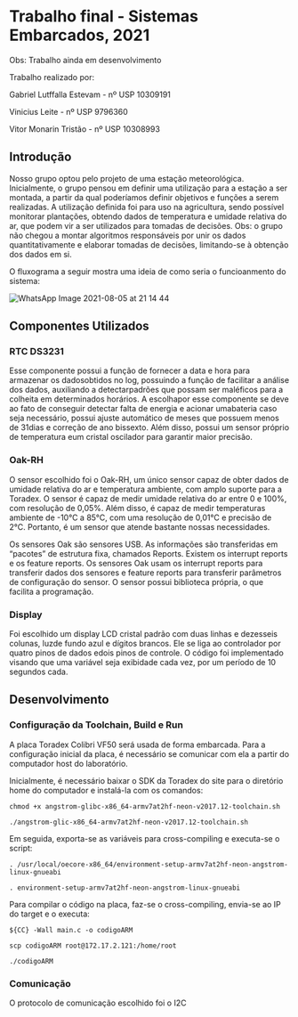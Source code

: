 # Trabalho final - Sistemas Embarcados, 2021

Obs: Trabalho ainda em desenvolvimento

Trabalho realizado por:

  Gabriel Lutffalla Estevam - nº USP 10309191

  Vinicius Leite - nº USP 9796360

  Vitor Monarin Tristão - nº USP 10308993

## Introdução

Nosso grupo optou pelo projeto de uma estação meteorológica. Inicialmente, o grupo pensou em definir uma utilização para a estação a ser montada, a partir da qual poderíamos definir objetivos e funções a serem realizadas. A utilização definida foi para uso na agricultura, sendo possível monitorar plantações, obtendo dados de temperatura e umidade relativa do ar, que podem vir a ser utilizados para tomadas de decisões. Obs: o grupo não chegou a montar algoritmos responsáveis por unir os dados quantitativamente e elaborar tomadas de decisões, limitando-se à obtenção dos dados em si.

O fluxograma a seguir mostra uma ideia de como seria o funcioanmento do sistema:

![WhatsApp Image 2021-08-05 at 21 14 44](https://user-images.githubusercontent.com/82786123/128452197-1c6f21d0-bb1a-4ab9-800a-294f3cd74c8a.jpeg)


## Componentes Utilizados

### RTC DS3231

Esse componente possui a função de fornecer a data e hora para armazenar os dadosobtidos no log, possuindo a função de facilitar a análise dos dados, auxiliando a detectarpadrões que possam ser maléficos para a colheita em determinados horários. A escolhapor esse componente se deve ao fato de conseguir detectar falta de energia e acionar umabateria caso seja necessário, possui ajuste automático de meses que possuem menos de 31dias e correção de ano bissexto. Além disso, possui um sensor próprio de temperatura eum cristal oscilador para garantir maior precisão.

### Oak-RH

O sensor escolhido foi o Oak-RH, um único sensor capaz de obter dados de umidade relativa do ar e temperatura ambiente, com amplo suporte para a Toradex. O sensor é capaz de medir umidade relativa do ar entre 0 e 100%, com resolução de 0,05%. Além disso, é capaz de medir temperaturas ambiente de -10°C a 85°C, com uma resolução de 0,01°C e precisão de 2°C. Portanto, é um sensor que atende bastante nossas necessidades.

Os sensores Oak são sensores USB. As informações são transferidas em “pacotes” de estrutura fixa, chamados Reports. Existem os interrupt reports e os feature reports. Os sensores Oak usam os interrupt reports para transferir dados dos sensores e feature reports para transferir parâmetros de configuração do sensor. O sensor possui biblioteca própria, o que facilita a programação.

### Display

Foi escolhido um display LCD cristal padrão com duas linhas e dezesseis colunas, luzde fundo azul e dígitos brancos. Ele se liga ao controlador por quatro pinos de dados edois pinos de controle. O código foi implementado visando que uma variável seja exibidade cada vez, por um período de 10 segundos cada.


## Desenvolvimento

### Configuração da Toolchain, Build e Run

A placa Toradex Colibri VF50 será usada de forma embarcada. Para a configuração inicial da placa, é necessário se comunicar com ela a partir do computador host do laboratório. 

Inicialmente, é necessário baixar o SDK da Toradex do site para o diretório home do computador e instalá-la com os comandos:

    chmod +x angstrom-glibc-x86_64-armv7at2hf-neon-v2017.12-toolchain.sh
    
    ./angstrom-glic-x86_64-armv7at2hf-neon-v2017.12-toolchain.sh
    
Em seguida, exporta-se as variáveis para cross-compiling e executa-se o script:

    . /usr/local/oecore-x86_64/environment-setup-armv7at2hf-neon-angstrom-linux-gnueabi
    
    . environment-setup-armv7at2hf-neon-angstrom-linux-gnueabi
    
Para compilar o código na placa, faz-se o cross-compiling, envia-se ao IP do target e o executa:

    ${CC} -Wall main.c -o codigoARM
    
    scp codigoARM root@172.17.2.121:/home/root
    
    ./codigoARM


### Comunicação

O protocolo de comunicação escolhido foi o I2C


